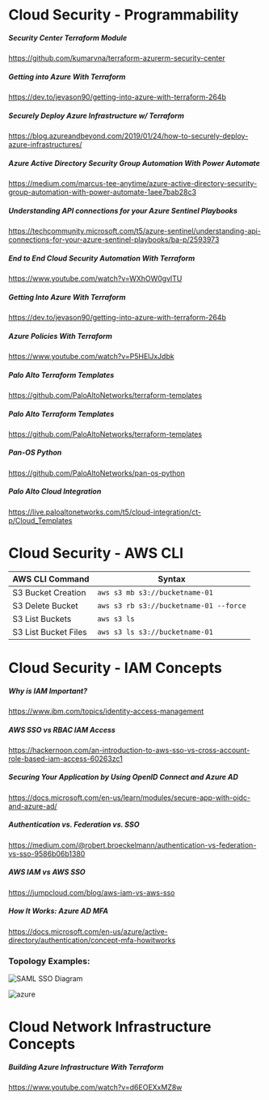 # Cloud Security - Programmability

##### Security Center Terraform Module
https://github.com/kumarvna/terraform-azurerm-security-center

##### Getting into Azure With Terraform
https://dev.to/jevason90/getting-into-azure-with-terraform-264b

##### Securely Deploy Azure Infrastructure w/ Terraform
https://blog.azureandbeyond.com/2019/01/24/how-to-securely-deploy-azure-infrastructures/

##### Azure Active Directory Security Group Automation With Power Automate
https://medium.com/marcus-tee-anytime/azure-active-directory-security-group-automation-with-power-automate-1aee7bab28c3

##### Understanding API connections for your Azure Sentinel Playbooks
https://techcommunity.microsoft.com/t5/azure-sentinel/understanding-api-connections-for-your-azure-sentinel-playbooks/ba-p/2593973

##### End to End Cloud Security Automation With Terraform
https://www.youtube.com/watch?v=WXhOW0gvlTU

##### Getting Into Azure With Terraform
https://dev.to/jevason90/getting-into-azure-with-terraform-264b

##### Azure Policies With Terraform
https://www.youtube.com/watch?v=P5HElJxJdbk

##### Palo Alto Terraform Templates
https://github.com/PaloAltoNetworks/terraform-templates

##### Palo Alto Terraform Templates
https://github.com/PaloAltoNetworks/terraform-templates

##### Pan-OS Python
https://github.com/PaloAltoNetworks/pan-os-python

##### Palo Alto Cloud Integration
https://live.paloaltonetworks.com/t5/cloud-integration/ct-p/Cloud_Templates

# Cloud Security - AWS CLI
AWS CLI Command | Syntax 
------------ | -------------
S3 Bucket Creation | ```aws s3 mb s3://bucketname-01```
S3 Delete Bucket | ```aws s3 rb s3://bucketname-01 --force```
S3 List Buckets | ```aws s3 ls```
S3 List Bucket Files | ```aws s3 ls s3://bucketname-01```


# Cloud Security - IAM Concepts

##### Why is IAM Important?
https://www.ibm.com/topics/identity-access-management

##### AWS SSO vs RBAC IAM Access
https://hackernoon.com/an-introduction-to-aws-sso-vs-cross-account-role-based-iam-access-60263zc1

##### Securing Your Application by Using OpenID Connect and Azure AD
https://docs.microsoft.com/en-us/learn/modules/secure-app-with-oidc-and-azure-ad/

##### Authentication vs. Federation vs. SSO
https://medium.com/@robert.broeckelmann/authentication-vs-federation-vs-sso-9586b06b1380

##### AWS IAM vs AWS SSO
https://jumpcloud.com/blog/aws-iam-vs-aws-sso

##### How It Works: Azure AD MFA
https://docs.microsoft.com/en-us/azure/active-directory/authentication/concept-mfa-howitworks

### Topology Examples:

![SAML SSO Diagram](https://user-images.githubusercontent.com/87448126/127930799-f7f85c4d-89ee-4db4-b661-a5dd623beb14.png)

![azure](https://user-images.githubusercontent.com/87448126/127947311-a0280959-4fd9-4039-ba3f-bde9804741cb.png)




# Cloud Network Infrastructure Concepts

##### Building Azure Infrastructure With Terraform
https://www.youtube.com/watch?v=d6EOEXxMZ8w



